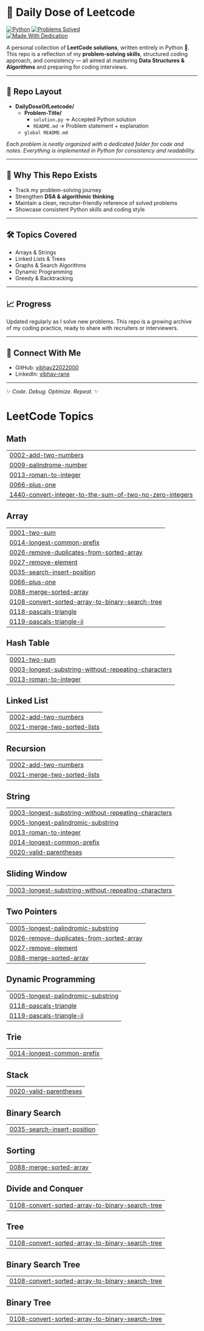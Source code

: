 # 🐍 Daily Dose of Leetcode

[![Python](https://img.shields.io/badge/Language-Python-blue?logo=python)](https://www.python.org/) 
[![Problems Solved](https://img.shields.io/badge/LeetCode-Problem%20Solving-orange?logo=leetcode)](https://leetcode.com/)  
[![Made With Dedication](https://img.shields.io/badge/Made%20with-Dedication-green)](#)

A personal collection of **LeetCode solutions**, written entirely in Python 🐍.  
This repo is a reflection of my **problem-solving skills**, structured coding approach, and consistency — all aimed at mastering **Data Structures & Algorithms** and preparing for coding interviews.

---

## 📂 Repo Layout

- **DailyDoseOfLeetcode/**
  - **Problem-Title/**
    - `solution.py` → Accepted Python solution
    - `README.md` → Problem statement + explanation
  - `global README.md`

*Each problem is neatly organized with a dedicated folder for code and notes. Everything is implemented in Python for consistency and readability.*

---

## 🎯 Why This Repo Exists
- Track my problem-solving journey  
- Strengthen **DSA & algorithmic thinking**  
- Maintain a clean, recruiter-friendly reference of solved problems  
- Showcase consistent Python skills and coding style  

---

## 🛠️ Topics Covered
- Arrays & Strings  
- Linked Lists & Trees  
- Graphs & Search Algorithms  
- Dynamic Programming  
- Greedy & Backtracking  

---

## 📈 Progress
Updated regularly as I solve new problems. This repo is a growing archive of my coding practice, ready to share with recruiters or interviewers.

---

## 🚀 Connect With Me
- GitHub: [vibhav22022000](https://github.com/vibhav22022000)  
- LinkedIn: [vibhav-rane](www.linkedin.com/in/vibhav-rane)  

---

✨ *Code. Debug. Optimize. Repeat.* ✨

<!---LeetCode Topics Start-->
# LeetCode Topics
## Math
|  |
| ------- |
| [0002-add-two-numbers](https://github.com/vibhav22022000/DailyDoseOfLeetcode/tree/master/0002-add-two-numbers) |
| [0009-palindrome-number](https://github.com/vibhav22022000/DailyDoseOfLeetcode/tree/master/0009-palindrome-number) |
| [0013-roman-to-integer](https://github.com/vibhav22022000/DailyDoseOfLeetcode/tree/master/0013-roman-to-integer) |
| [0066-plus-one](https://github.com/vibhav22022000/DailyDoseOfLeetcode/tree/master/0066-plus-one) |
| [1440-convert-integer-to-the-sum-of-two-no-zero-integers](https://github.com/vibhav22022000/DailyDoseOfLeetcode/tree/master/1440-convert-integer-to-the-sum-of-two-no-zero-integers) |
## Array
|  |
| ------- |
| [0001-two-sum](https://github.com/vibhav22022000/DailyDoseOfLeetcode/tree/master/0001-two-sum) |
| [0014-longest-common-prefix](https://github.com/vibhav22022000/DailyDoseOfLeetcode/tree/master/0014-longest-common-prefix) |
| [0026-remove-duplicates-from-sorted-array](https://github.com/vibhav22022000/DailyDoseOfLeetcode/tree/master/0026-remove-duplicates-from-sorted-array) |
| [0027-remove-element](https://github.com/vibhav22022000/DailyDoseOfLeetcode/tree/master/0027-remove-element) |
| [0035-search-insert-position](https://github.com/vibhav22022000/DailyDoseOfLeetcode/tree/master/0035-search-insert-position) |
| [0066-plus-one](https://github.com/vibhav22022000/DailyDoseOfLeetcode/tree/master/0066-plus-one) |
| [0088-merge-sorted-array](https://github.com/vibhav22022000/DailyDoseOfLeetcode/tree/master/0088-merge-sorted-array) |
| [0108-convert-sorted-array-to-binary-search-tree](https://github.com/vibhav22022000/DailyDoseOfLeetcode/tree/master/0108-convert-sorted-array-to-binary-search-tree) |
| [0118-pascals-triangle](https://github.com/vibhav22022000/DailyDoseOfLeetcode/tree/master/0118-pascals-triangle) |
| [0119-pascals-triangle-ii](https://github.com/vibhav22022000/DailyDoseOfLeetcode/tree/master/0119-pascals-triangle-ii) |
## Hash Table
|  |
| ------- |
| [0001-two-sum](https://github.com/vibhav22022000/DailyDoseOfLeetcode/tree/master/0001-two-sum) |
| [0003-longest-substring-without-repeating-characters](https://github.com/vibhav22022000/DailyDoseOfLeetcode/tree/master/0003-longest-substring-without-repeating-characters) |
| [0013-roman-to-integer](https://github.com/vibhav22022000/DailyDoseOfLeetcode/tree/master/0013-roman-to-integer) |
## Linked List
|  |
| ------- |
| [0002-add-two-numbers](https://github.com/vibhav22022000/DailyDoseOfLeetcode/tree/master/0002-add-two-numbers) |
| [0021-merge-two-sorted-lists](https://github.com/vibhav22022000/DailyDoseOfLeetcode/tree/master/0021-merge-two-sorted-lists) |
## Recursion
|  |
| ------- |
| [0002-add-two-numbers](https://github.com/vibhav22022000/DailyDoseOfLeetcode/tree/master/0002-add-two-numbers) |
| [0021-merge-two-sorted-lists](https://github.com/vibhav22022000/DailyDoseOfLeetcode/tree/master/0021-merge-two-sorted-lists) |
## String
|  |
| ------- |
| [0003-longest-substring-without-repeating-characters](https://github.com/vibhav22022000/DailyDoseOfLeetcode/tree/master/0003-longest-substring-without-repeating-characters) |
| [0005-longest-palindromic-substring](https://github.com/vibhav22022000/DailyDoseOfLeetcode/tree/master/0005-longest-palindromic-substring) |
| [0013-roman-to-integer](https://github.com/vibhav22022000/DailyDoseOfLeetcode/tree/master/0013-roman-to-integer) |
| [0014-longest-common-prefix](https://github.com/vibhav22022000/DailyDoseOfLeetcode/tree/master/0014-longest-common-prefix) |
| [0020-valid-parentheses](https://github.com/vibhav22022000/DailyDoseOfLeetcode/tree/master/0020-valid-parentheses) |
## Sliding Window
|  |
| ------- |
| [0003-longest-substring-without-repeating-characters](https://github.com/vibhav22022000/DailyDoseOfLeetcode/tree/master/0003-longest-substring-without-repeating-characters) |
## Two Pointers
|  |
| ------- |
| [0005-longest-palindromic-substring](https://github.com/vibhav22022000/DailyDoseOfLeetcode/tree/master/0005-longest-palindromic-substring) |
| [0026-remove-duplicates-from-sorted-array](https://github.com/vibhav22022000/DailyDoseOfLeetcode/tree/master/0026-remove-duplicates-from-sorted-array) |
| [0027-remove-element](https://github.com/vibhav22022000/DailyDoseOfLeetcode/tree/master/0027-remove-element) |
| [0088-merge-sorted-array](https://github.com/vibhav22022000/DailyDoseOfLeetcode/tree/master/0088-merge-sorted-array) |
## Dynamic Programming
|  |
| ------- |
| [0005-longest-palindromic-substring](https://github.com/vibhav22022000/DailyDoseOfLeetcode/tree/master/0005-longest-palindromic-substring) |
| [0118-pascals-triangle](https://github.com/vibhav22022000/DailyDoseOfLeetcode/tree/master/0118-pascals-triangle) |
| [0119-pascals-triangle-ii](https://github.com/vibhav22022000/DailyDoseOfLeetcode/tree/master/0119-pascals-triangle-ii) |
## Trie
|  |
| ------- |
| [0014-longest-common-prefix](https://github.com/vibhav22022000/DailyDoseOfLeetcode/tree/master/0014-longest-common-prefix) |
## Stack
|  |
| ------- |
| [0020-valid-parentheses](https://github.com/vibhav22022000/DailyDoseOfLeetcode/tree/master/0020-valid-parentheses) |
## Binary Search
|  |
| ------- |
| [0035-search-insert-position](https://github.com/vibhav22022000/DailyDoseOfLeetcode/tree/master/0035-search-insert-position) |
## Sorting
|  |
| ------- |
| [0088-merge-sorted-array](https://github.com/vibhav22022000/DailyDoseOfLeetcode/tree/master/0088-merge-sorted-array) |
## Divide and Conquer
|  |
| ------- |
| [0108-convert-sorted-array-to-binary-search-tree](https://github.com/vibhav22022000/DailyDoseOfLeetcode/tree/master/0108-convert-sorted-array-to-binary-search-tree) |
## Tree
|  |
| ------- |
| [0108-convert-sorted-array-to-binary-search-tree](https://github.com/vibhav22022000/DailyDoseOfLeetcode/tree/master/0108-convert-sorted-array-to-binary-search-tree) |
## Binary Search Tree
|  |
| ------- |
| [0108-convert-sorted-array-to-binary-search-tree](https://github.com/vibhav22022000/DailyDoseOfLeetcode/tree/master/0108-convert-sorted-array-to-binary-search-tree) |
## Binary Tree
|  |
| ------- |
| [0108-convert-sorted-array-to-binary-search-tree](https://github.com/vibhav22022000/DailyDoseOfLeetcode/tree/master/0108-convert-sorted-array-to-binary-search-tree) |
<!---LeetCode Topics End-->
